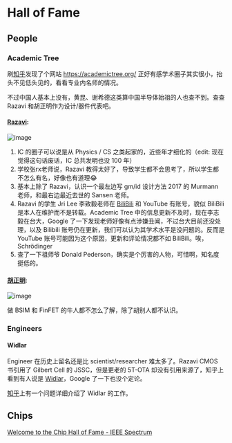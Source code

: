 # Hall of Fame

## People

### Academic Tree

刷[知乎](https://www.zhihu.com/question/556904632/answer/3248040031)发现了个网站 https://academictree.org/ 正好有感学术圈子其实很小，抬头不见低头见的，看看专业内名师的情况。

不过中国人基本上没有，黄昆、谢希德这类算中国半导体始祖的人也查不到。查查 Razavi 和胡正明作为设计/器件代表吧。

#### [Razavi](https://academictree.org/etree/tree.php?pid=731611&fontsize=1&pnodecount=4&cnodecount=4): 

![image](https://github.com/user-attachments/assets/0b98e32f-f7f0-405f-9355-02e6c51be02f)

1. IC 的圈子可以说是从 Physics / CS 之类起家的，近些年才细化的（edit: 现在觉得这句话废话，IC 总共发明也没 100 年）
2. 学校张rx老师说，Razavi 教得太好了，导致学生都不会思考了，所以学生都不怎么有名，好像也有道理😂
3. 基本上除了 Razavi，认识一个最左边写 gm/id 设计方法 2017 的 Murmann 老师，和最右边最近去世的 Sansen 老师。
4. Razavi 的学生 Jri Lee 李致毅老师在 [BiliBili](https://space.bilibili.com/1629031600) 和 YouTube 有账号，貌似 BiliBili 是本人在维护而不是转载。Academic Tree 中的信息更新不及时，现在李志毅在台大，Google 了一下发现老师好像有点涉嫌丑闻，不过台大目前还没处理，以及 Bilibili 账号仍在更新，我们可以认为其学术水平是没问题的。反而是 YouTube 账号可能因为这个原因，更新和评论情况都不如 BiliBili。唉，Schrödinger
5. 查了一下祖师爷 Donald Pederson，确实是个厉害的人物，可惜啊，知名度挺低的。

#### [胡正明](https://academictree.org/etree/tree.php?pid=184325&pnodecount=6&cnodecount=6):

![image](https://github.com/user-attachments/assets/32d9ab88-801f-404f-a19f-fdd52db334bc)

做 BSIM 和 FinFET 的牛人都不怎么了解，除了胡别人都不认识。

### Engineers

#### Widlar

Engineer 在历史上留名还是比 scientist/researcher 难太多了。Razavi CMOS 书引用了 Gilbert Cell 的 JSSC，但是更老的 5T-OTA 却没有引用来源了，知乎上看到有人说是 [Widlar](https://en.wikipedia.org/wiki/Bob_Widlar)，Google 了一下也没个定论。

[知乎](https://www.zhihu.com/question/279354736)上有一个问题详细介绍了 Widlar 的工作。

## Chips

[Welcome to the Chip Hall of Fame - IEEE Spectrum](https://spectrum.ieee.org/welcome-to-the-chip-hall-of-fame)
